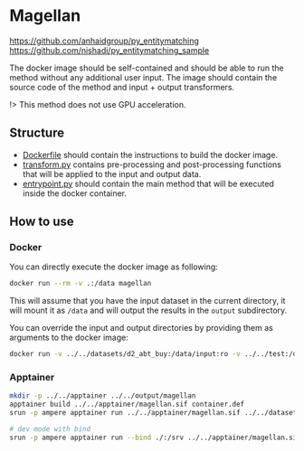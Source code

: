 # Magellan

https://github.com/anhaidgroup/py_entitymatching
https://github.com/nishadi/py_entitymatching_sample

The docker image should be self-contained and should be able to run the method without any additional user input.
The image should contain the source code of the method and input + output transformers.

!> This method does not use GPU acceleration.

## Structure

- [Dockerfile](Dockerfile) should contain the instructions to build the docker image.
- [transform.py](transform.py) contains pre-processing and post-processing functions that will be applied to the input and output data.
- [entrypoint.py](entrypoint.py) should contain the main method that will be executed inside the docker container.

## How to use

### Docker

You can directly execute the docker image as following:

```bash
docker run --rm -v .:/data magellan
```

This will assume that you have the input dataset in the current directory,
it will mount it as `/data` and will output the results in the `output` subdirectory.

You can override the input and output directories by providing them as arguments to the docker image:

```bash
docker run -v ../../datasets/d2_abt_buy:/data/input:ro -v ../../test:/data/output magellan /data/input /data/output
```

### Apptainer

```bash
mkdir -p ../../apptainer ../../output/magellan
apptainer build ../../apptainer/magellan.sif container.def
srun -p ampere apptainer run ../../apptainer/magellan.sif ../../datasets/d2_abt_buy/ ../../output/magellan/

# dev mode with bind
srun -p ampere apptainer run --bind ./:/srv ../../apptainer/magellan.sif ../../datasets/d2_abt_buy/ ../../output/magellan/
```
